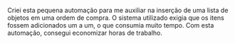 Criei esta pequena automação para me auxiliar na inserção de uma lista de objetos em uma ordem de compra.
O sistema utilizado exigia que os itens fossem adicionados um a um, o que consumia muito tempo.
Com esta automação, consegui economizar horas de trabalho.
